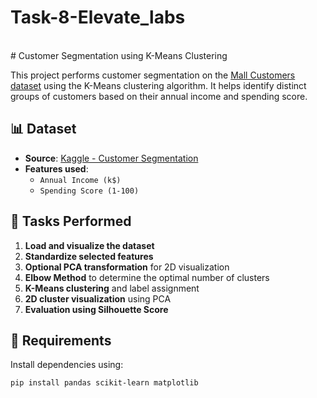 # Task-8-Elevate_labs
<br>
# Customer Segmentation using K-Means Clustering

This project performs customer segmentation on the [Mall Customers dataset](https://www.kaggle.com/datasets/vjchoudhary7/customer-segmentation-tutorial-in-python) using the K-Means clustering algorithm. It helps identify distinct groups of customers based on their annual income and spending score.

## 📊 Dataset

- **Source**: [Kaggle - Customer Segmentation](https://www.kaggle.com/datasets/vjchoudhary7/customer-segmentation-tutorial-in-python)
- **Features used**:
  - `Annual Income (k$)`
  - `Spending Score (1-100)`

## 🚀 Tasks Performed

1. **Load and visualize the dataset**
2. **Standardize selected features**
3. **Optional PCA transformation** for 2D visualization
4. **Elbow Method** to determine the optimal number of clusters
5. **K-Means clustering** and label assignment
6. **2D cluster visualization** using PCA
7. **Evaluation using Silhouette Score**

## 🧪 Requirements

Install dependencies using:

```bash
pip install pandas scikit-learn matplotlib
